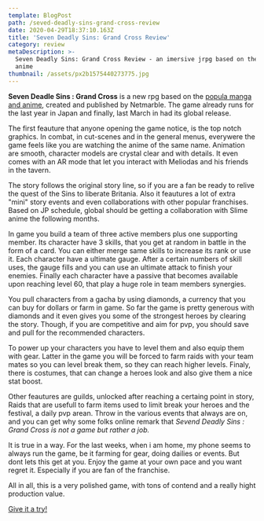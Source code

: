 ```yaml
---
template: BlogPost
path: /seved-deadly-sins-grand-cross-review
date: 2020-04-29T18:37:10.163Z
title: 'Seven Deadly Sins: Grand Cross Review'
category: review
metaDescription: >-
  Seven Deadly Sins: Grand Cross Review - an imersive jrpg based on the popular
  anime
thumbnail: /assets/px2b1575440273775.jpg
---
```

**Seven Deadle Sins : Grand Cross** is a new rpg based on the [popula manga and anime](https://en.wikipedia.org/wiki/The_Seven_Deadly_Sins_(2014_TV_series)), created and published by Netmarble. The game already runs for the last year in Japan and finally, last March in had its global release. 

The first feauture that anyone opening the game notice, is the top notch graphics. In combat, in cut-scenes and in the general menus, everywere the game feels like you are watching the anime of the same name. Animation are smooth, character models are crystal clear and with details. It even comes with an AR mode that let you interact with Meliodas and his friends in the tavern.

The story follows the original story line, so if you are a fan be ready to relive the quest of the Sins to liberate Britania. Also it feautures a lot of extra "mini" story events and even collaborations with other popular franchises. Based on JP schedule, global should be getting a collaboration with Slime anime the following months.

In game you build a team of three active members plus one supporting member.  Its character have 3 skills, that you get at random in battle in the form of a card. You can either merge same skills to increase its rank or use it. Each character have a ultimate gauge. After a certain numbers of skill uses, the gauge fills and you can use an ultimate attack to finish your enemies. Finally each character have a passive that becomes available upon reaching level 60, that play a huge role in team members synergies.

You pull characters from a gacha by using diamonds, a currency that you can buy for dollars or farm in game.  So far the game is pretty generous with diamonds and  it even gives you some of the strongest heroes by clearing the story. Though, if you are competitive and aim for pvp, you should save and pull for the recommended characters.

To power up your characters you have to level them and also equip them with gear. Latter in the game you will be forced to farm raids with your team mates so you can level break them, so they can reach higher levels. Finaly, there is costumes, that can change a heroes look and also give them a nice stat boost.

Other feautures are guilds, unlocked after reaching a certaing point in story, Raids that are usefull to farm items used to limit break your heroes and the festival, a daily pvp arean. Throw in the various events that always are on, and you can get why some folks online remark that *Sevend Deadly Sins : Grand Cross is not a game but rather a job.*

It is true in a way. For the last weeks, when i am home, my phone seems to always run the game, be it farming for gear, doing dailies or events. But dont lets this get at you. Enjoy the game at your own pace and  you want regret it. Especially if you are fan of the franchise. 

All in all, this is a very polished game, with tons of contend and a really hight production value. 

[Give it a try!](https://play.google.com/store/apps/details?id=com.netmarble.nanagb)

